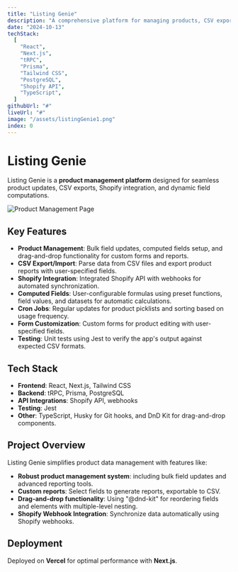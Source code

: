 ```yaml
---
title: "Listing Genie"
description: "A comprehensive platform for managing products, CSV exports, Shopify integration, and product-related reports with computed fields and bulk updates."
date: "2024-10-13"
techStack:
  [
    "React",
    "Next.js",
    "tRPC",
    "Prisma",
    "Tailwind CSS",
    "PostgreSQL",
    "Shopify API",
    "TypeScript",
  ]
githubUrl: "#"
liveUrl: "#"
image: "/assets/listingGenie1.png"
index: 0
---
```


# Listing Genie

Listing Genie is a **product management platform** designed for seamless product updates, CSV exports, Shopify integration, and dynamic field computations.

![Product Management Page](/assets/listingGenie.png)

## Key Features

- **Product Management**: Bulk field updates, computed fields setup, and drag-and-drop functionality for custom forms and reports.
- **CSV Export/Import**: Parse data from CSV files and export product reports with user-specified fields.
- **Shopify Integration**: Integrated Shopify API with webhooks for automated synchronization.
- **Computed Fields**: User-configurable formulas using preset functions, field values, and datasets for automatic calculations.
- **Cron Jobs**: Regular updates for product picklists and sorting based on usage frequency.
- **Form Customization**: Custom forms for product editing with user-specified fields.
- **Testing**: Unit tests using Jest to verify the app's output against expected CSV formats.

## Tech Stack

- **Frontend**: React, Next.js, Tailwind CSS
- **Backend**: tRPC, Prisma, PostgreSQL
- **API Integrations**: Shopify API, webhooks
- **Testing**: Jest
- **Other**: TypeScript, Husky for Git hooks, and DnD Kit for drag-and-drop components.

## Project Overview

Listing Genie simplifies product data management with features like:

- **Robust product management system**: including bulk field updates and advanced reporting tools.
- **Custom reports**: Select fields to generate reports, exportable to CSV.
- **Drag-and-drop functionality**: Using "@dnd-kit" for reordering fields and elements with multiple-level nesting.
- **Shopify Webhook Integration**: Synchronize data automatically using Shopify webhooks.

## Deployment

Deployed on **Vercel** for optimal performance with **Next.js**.
